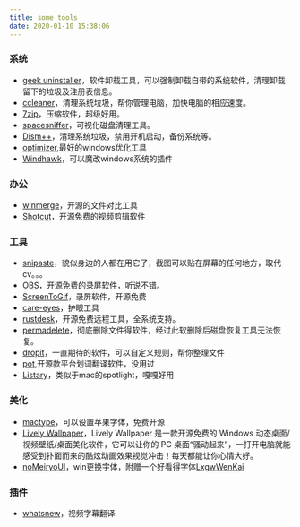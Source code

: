 ```yaml
---
title: some tools
date: 2020-01-10 15:38:06
---
```

### 系统
* [geek uninstaller](https://geekuninstaller.com/download)，软件卸载工具，可以强制卸载自带的系统软件，清理卸载留下的垃圾及注册表信息。
* [ccleaner](https://www.ccleaner.com/)，清理系统垃圾，帮你管理电脑，加快电脑的相应速度。
* [7zip](https://www.7-zip.org/)，压缩软件，超级好用。
* [spacesniffer](http://www.uderzo.it/main_products/space_sniffer/download_alt.html)，可视化磁盘清理工具。
* [Dism++](https://www.chuyu.me/zh-Hans/)，清理系统垃圾，禁用开机启动，备份系统等。
* [optimizer](https://github.com/hellzerg/optimizer),最好的windows优化工具
* [Windhawk](https://windhawk.net/)，可以魔改windows系统的插件

### 办公
* [winmerge](https://winmerge.org/)，开源的文件对比工具
* [Shotcut](https://github.com/mltframework/shotcut)，开源免费的视频剪辑软件


### 工具
* [snipaste](https://github.com/Snipaste/feedback)，貌似身边的人都在用它了，截图可以贴在屏幕的任何地方，取代cv。。。
* [OBS](https://obsproject.com/)，开源免费的录屏软件，听说不错。
* [ScreenToGif](https://github.com/NickeManarin/ScreenToGif/releases)，录屏软件，开源免费
* [care-eyes](http://www.care-eyes.com/)，护眼工具
* [rustdesk](https://github.com/rustdesk/rustdesk/releases)，开源免费远程工具，全系统支持。
* [permadelete](https://github.com/DevelopersTree/permadelete/releases)，彻底删除文件得软件，经过此软删除后磁盘恢复工具无法恢复。
* [dropit](http://www.dropitproject.com/)，一直期待的软件，可以自定义规则，帮你整理文件
* [pot](https://github.com/pot-app/pot-desktop),开源款平台划词翻译软件，没用过
* [Listary](https://www.listary.com/)，类似于mac的spotlight，嘎嘎好用


### 美化
* [mactype](https://github.com/snowie2000/mactype)，可以设置苹果字体，免费开源
* [Lively Wallpaper](https://github.com/rocksdanister/lively)，Lively Wallpaper 是一款开源免费的 Windows 动态桌面/视频壁纸/桌面美化软件，它可以让你的 PC 桌面“骚动起来”，一打开电脑就能感受到扑面而来的酷炫动画效果视觉冲击！每天都能让你心情大好。
* [noMeiryoUI](https://github.com/Tatsu-syo/noMeiryoUI/releases)，win更换字体，附赠一个好看得字体[LxgwWenKai](https://github.com/lxgw/LxgwWenKai)

### 插件
* [whatsnew](https://www.dual-subtitles.com/zh-CN/whatsnew/3.6.2)，视频字幕翻译








